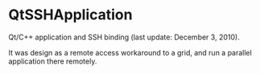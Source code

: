 QtSSHApplication
================

Qt/C++ application and SSH binding (last update: December 3, 2010).

It was design as a remote access workaround to a grid, and run a parallel application there remotely.
